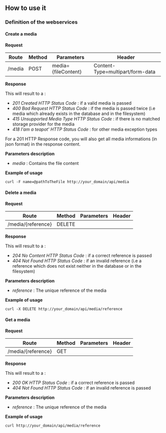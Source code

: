 How to use it
-------------

### Definition of the webservices

#### Create a media

**Request**

| Route           | Method | Parameters             | Header
|-----------------|--------|------------------------|----------------------------------------------------------------------------------------------------------------------------------------------------
| /media          | POST   | media={fileContent}     | Content-Type=multipart/form-data

**Response**

This will result to a :

- *201 Created HTTP Status Code* : if a valid media is passed
- *400 Bad Request HTTP Status Code* : if the media is passed twice (i.e media which already exists in the database and in the filesystem)
- *415 Unsupported Media Type HTTP Status Code* : if there is no matched storage provider for the media
- *418 I'am a teapot' HTTP Status Code* : for other media exception types

For a 201 HTTP Response code, you will also get all media informations (in json format) in the response content.

**Parameters description**

- *media* : Contains the file content

**Example of usage**

```curl 
curl -F name=@pathToTheFile http://your_domain/api/media
```

#### Delete a media

**Request**

| Route                 | Method | Parameters         | Header
|-----------------------|--------|--------------------|----------------------------------------------------------------------------------------------------------------------------------------------------
| /media/{reference}    | DELETE |                    |

**Response**

This will result to a :

- *204 No Content HTTP Status Code* : if a correct reference is passed
- *404 Not Found HTTP Status Code* : if an invalid reference (i.e a reference which does not exist neither in the database or in the filesystem)

**Parameters description**

- *reference* : The unique reference of the media

**Example of usage**

```curl
curl -X DELETE http://your_domain/api/media/reference
```

#### Get a media

**Request**

| Route                 | Method | Parameters         | Header
|-----------------------|--------|--------------------|----------------------------------------------------------------------------------------------------------------------------------------------------
| /media/{reference}    | GET    |                    |

**Response**

This will result to a :

- *200 OK HTTP Status Code* : if a correct reference is passed
- *404 Not Found HTTP Status Code* : if an invalid reference is passed

**Parameters description**

- *reference* : The unique reference of the media

**Example of usage**

```curl
curl http://your_domain/api/media/reference
```